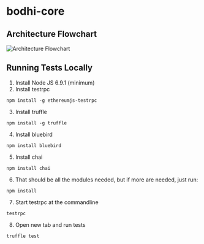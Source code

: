 # bodhi-core

## Architecture Flowchart
![Architecture Flowchart](https://github.com/bodhiproject/bodhi-core/blob/master/architecture_flowchart.png)

## Running Tests Locally
1. Install Node JS 6.9.1 (minimum)
2. Install testrpc
```
npm install -g ethereumjs-testrpc
```
3. Install truffle
```
npm install -g truffle
```
4. Install bluebird
```
npm install bluebird
```
5. Install chai
```
npm install chai
```
6. That should be all the modules needed, but if more are needed, just run:
```
npm install
```
7. Start testrpc at the commandline
```
testrpc
```
8. Open new tab and run tests
```
truffle test
```
